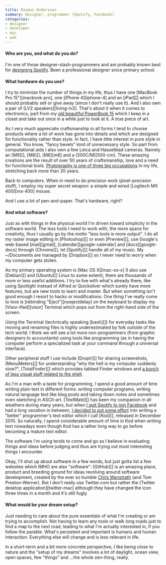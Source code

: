 ```yaml
---
title: Rasmus Andersson
summary: Designer, programmer (Spotify, Facebook)
categories:
- designer
- developer
- mac
- web
---
```


#### Who are you, and what do you do?

I'm one of those designer-slash-programmers and am probably known best for [designing Spotify](http://rsms.me/about/spotify/ "Rasmus' page about his work with Spotify."). Been a professional designer since primary school.

#### What hardware do you use?

I try to minimize the number of things in my life, thus I have one [MacBook Pro 15"][macbook-pro], one [iPhone 4][iphone-4] and an [iPad][] which I should probably sell or give away (since I don't really use it). And I also own a pair of [LV2 speakers][living-lv2]. That's about it when it comes to electronics, part from my [old beautiful PowerBook 15](http://www.flickr.com/photos/rsms/73641960/ "A photo of Rasmus' PowerBook.") which I keep in a closet and take out once in a while just to look at it. A true piece of art.

As I very much appreciate craftsmanship in all forms I tend to choose products where a lot of work has gone into details and which are designed for functionality rather than style. In fact, I have little interest in pure style in general. You know, "fancy bevels" kind of unnecessary style. So part from computational aids I also own a few Leica and Hasselblad cameras. Namely an [M9][], [M8][], [M6][m6] and a [500C/M][500-cm]. These amazing creations are the result of over 50 years of craftsmanship, love and a need for functional tools. [Photography is one of three big occupations](http://www.flickr.com/photos/rsms "Rasmus' Flickr photos.") in my life, stretching back more than 20 years.

Back to computers. When in need to do precision work (pixel-precision stuff), I employ my super secret weapon: a simple and wired [Logitech MX 400][mx-400] mouse.

And I use a lot of pen-and-paper. That's hardware, right?

#### And what software?

Just as with things in the physical world I'm driven toward simplicity in the software world. The less tools I need to work with, the more space for creativity, thus I usually go by the motto "less tools is more output". I do all my raster image editing in [Photoshop][] or even [Preview][], use Google's web-based [mail][gmail], [calendar][google-calendar] and [docs][google-docs] through [Chrome][], let [Spotify][] handle all of my music. My ~/Documents are managed by [Dropbox][] so I never need to worry when my computer gets stolen.

As my primary operating system is [Mac OS X][mac-os-x] (I also use [Debian][] and [Ubuntu][] Linux to some extent), there are thousands of more or less useful additions. I try to live with what's already there, like using Spotlight instead of Alfred or Quicksilver which surely have more features, but are new tools to learn and master. But when something isn't good enough I resort to hacks or modifications. One thing I've really come to love is [rebinding "Eject"][noejectdelay] on the keyboard to display my [Visor-ified][visor] Terminal which pops out from the right-hand side of the screen.

Using the Terminal (technically speaking [bash][]) for everyday tasks like moving and renaming files is highly underestimated by folk outside of the tech world. I think we will see a lot more non-programmers (from graphic designers to accountants) using tools like programming (as in having the computer perform a specialized task at your command through a universal interface).

Other peripheral stuff I use include [Droplr][] for sharing screenshots, [MenuMeters][] for understanding "why the hell is my computer suddenly slow?", [TotalFinder][] which provides tabbed Finder windows and [a bunch of less visual stuff related to the shell](https://github.com/rsms/workenv/tree/master/terminal "Rasmus' shell tweaks, on Github.").

As I'm a man with a taste for programming, I spend a good amount of time writing plain text in different forms: writing computer programs, writing natural language text like blog posts and taking down notes and sometimes even sketching in ASCII-art. [TextMate][] has been my companion in all weathers during many years, but when [I quit Spotify to join Facebook](http://rsms.me/2010/06/11/moving-on "Rasmus' post about joining Facebook.") and had a long vacation in between, [I decided to put some effort](http://rsms.me/2011/01/20/why-i-wrote-a-programmers-text-editor "Rasmus' post about writing Kod.") into writing a "better" programmer's text editor which I call [Kod][], released in December 2010. So naturally, I spend considerable amount of time in Kod when writing text nowadays even though Kod has a rather long way to go before becoming a mature text editor.

The software I'm using tends to come and go as I believe in evaluating things and ideas before judging and thus are trying out most interesting things I encounter.

Okay, I'll shut up about software in a few words, but just gotta list a few websites which IMHO are also "software": [GitHub][] is an amazing place, product and breeding ground for ideas revolving around software development, created by the ever so humble [Chris Wanstrath](http://chris.wanstrath.usesthis.com/ "Chris' interview.") (and Tom Preston-Werner). But I don't really use Twitter.com but rather the [Twitter desktop application][twitter-mac] although they have changed the icon three times in a month and it's still fugly.

#### What would be your dream setup?

Just needing to care about the pure essentials of what I'm creating or am trying to accomplish. Not having to learn any tools or walk long roads just to find a map to the next road, leading to what I'm actually interested in, if you follow the parable. What's persistent and important is humans and human interaction. Everything else will change and is less relevant in life.

In a short-term and a bit more concrete perspective, I like being close to nature and the "setup of my dreams" involves a lot of daylight, ocean view, open spaces, few "things" and ...the whole zen-thing, really.